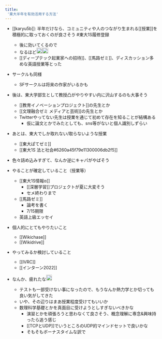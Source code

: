```yaml
---
title:
 '東大半年を有効活用する方法'
---
```


- [[karyu5b]]: 半年だけなら、コミュニティや人のつながり生まれる[[授業]]を積極的に取っておくのが良さそう #東大1S履修登録
    - 後に効いてくるので
    - なるほど<img src='https://scrapbox.io/api/pages/blu3mo-public/blu3mo/icon' alt='blu3mo.icon' height="19.5"/><img src='https://scrapbox.io/api/pages/blu3mo-public/blu3mo/icon' alt='blu3mo.icon' height="19.5"/>
    - [[ディープテック起業家への招待]]、[[馬路ゼミ]]、ディスカッション多めな英語授業等とった
- サークルも同様
    - SFサークルは将来の作家がいるかも

- 後は、東大学部生として教授凸がやりやすい内に沢山するのも大事そう
    - [[教育イノベーションプロジェクト]]の先生とか
    - [[文理融合ゼミ メディアと芸術]]の先生とか
    - Twitterやってない先生は授業を通じて初めて存在を知ることが結構ある
        - 仮に論文とかでみたとしても、sns等がないと個人識別しずらい

- あとは、東大でしか取れない/取らないような授業
    - [[東大ぱてゼミ]]
    - [[東大1S 法と社会#6260a45f79e11300006db2f5]]

- 色々詰め込みすぎて、なんか逆にキャパがやばそう
- やることが確定していること（授業等）
    - [[東大1S情報α]]
        - [[深層学習]]プロジェクトが夏に大変そう
        - セメ終わりまで
    - [[馬路ゼミ]]
        - 論考を書く
        - 7/15期限
    - 英語上級エッセイ
- 個人的にとてもやりたいこと
    - [[Wikichase]]
    - [[Wikidrive]]
- やってみるか検討していること
    - [[IVRC]]
    - [[インターン2022]]

- なんか、疲れたな<img src='https://scrapbox.io/api/pages/blu3mo-public/blu3mo/icon' alt='blu3mo.icon' height="19.5"/>
    - テストも一部受けない事になったので、もうなんか熱力学とか切っても良い気がしてきた
    - いや、その辺りはまあ授業程度受けてもいいか
    - 数理科学基礎とかを真面目に受けようとしすぎないべきかな
        - 演習とかを頑張ろうと思わなくて良さそう、概念理解に専念&興味持ったら追う感じ
        - [[TCPとUDP]]でいうところのUDP的マインドセットで良いかな
        - そもそもボーナスタイムな訳で
